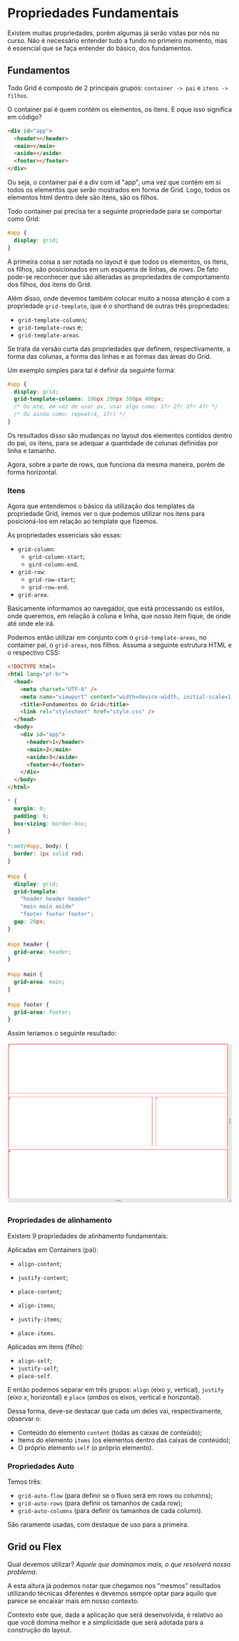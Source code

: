 # Propriedades Fundamentais

Existem muitas propriedades, porém algumas já serão vistas por nós no curso. Não é necessário entender tudo a fundo no primeiro momento, mas é essencial que se faça entender do básico, dos fundamentos.

## Fundamentos

Todo Grid é composto de 2 principais grupos: `container -> pai` e `itens -> filhos`.

O container pai é quem contém os elementos, os itens. E oque isso significa em código?

```html
<div id="app">
  <header></header>
  <main></main>
  <aside></aside>
  <footer></footer>
</div>
```

Ou seja, o container pai é a div com id "app", uma vez que contém em si todos os elementos que serão mostrados em forma de Grid. Logo, todos os elementos html dentro dele são itens, são os filhos.

Todo container pai precisa ter a seguinte propriedade para se comportar como Grid:

```css
#app {
  display: grid;
}
```

A primeira coisa a ser notada no layout é que todos os elementos, os itens, os filhos, são posicionados em um esquema de linhas, de _rows_. De fato pode-se reconhecer que são alteradas as propriedades de comportamento dos filhos, dos itens do Grid.

Além disso, onde devemos também colocar muito a nossa atenção é com a propriedade `grid-template`, que é o shorthand de outras três propriedades:

- `grid-template-columns`;
- `grid-template-rows` e;
- `grid-template-areas`.

Se trata da versão curta das propriedades que definem, respectivamente, a forma das colunas, a forma das linhas e as formas das áreas do Grid.

Um exemplo simples para tal é definir da seguinte forma:

```css
#app {
  display: grid;
  grid-template-columns: 100px 200px 300px 400px;
  /* Ou até, em vez de usar px, usar algo como: 1fr 2fr 3fr 4fr */
  /* Ou ainda como: repeat(4, 1fr) */
}
```

Os resultados disso são mudanças no layout dos elementos contidos dentro do pai, os itens, para se adequar a quantidade de colunas definidas por linha e tamanho.

Agora, sobre a parte de rows, que funciona da mesma maneira, porém de forma horizontal.

### Itens

Agora que entendemos o básico da utilização dos templates da propriedade Grid, iremos ver o que podemos utilizar nos itens para posicioná-los em relação ao template que fizemos.

As propriedades essenciais são essas:

- `grid-column`:
  - `grid-column-start`;
  - `gird-column-end`.
- `grid-row`:
  - `grid-row-start`;
  - `grid-row-end`.
- `grid-area`.

Basicamente informamos ao navegador, que está processando os estilos, onde queremos, em relação à coluna e linha, que nosso item fique, de onde até onde ele irá.

Podemos então utilizar em conjunto com o `grid-template-areas`, no container pai, o `grid-areas`, nos filhos. Assuma a seguinte estrutura HTML e o respectivo CSS:

```html
<!DOCTYPE html>
<html lang="pt-br">
  <head>
    <meta charset="UTF-8" />
    <meta name="viewport" content="width=device-width, initial-scale=1.0" />
    <title>Fundamentos do Grid</title>
    <link rel="stylesheet" href="style.css" />
  </head>
  <body>
    <div id="app">
      <header>1</header>
      <main>2</main>
      <aside>3</aside>
      <footer>4</footer>
    </div>
  </body>
</html>
```

```css
* {
  margin: 0;
  padding: 0;
  box-sizing: border-box;
}

*:not(#app, body) {
  border: 1px solid red;
}

#app {
  display: grid;
  grid-template:
    "header header header"
    "main main aside"
    "footer footer footer";
  gap: 20px;
}

#app header {
  grid-area: header;
}

#app main {
  grid-area: main;
}

#app footer {
  grid-area: footer;
}
```

Assim teriamos o seguinte resultado:

![Exemplo de uso da propriedade grid-template em HTML e CSS](./img/exemplo-de-grid-template.png)

### Propriedades de alinhamento

Existem 9 propriedades de alinhamento fundamentais:

Aplicadas em Containers (pai):

- `align-content`;
- `justify-content`;
- `place-content`;

- `align-items`;
- `justify-items`;
- `place-items`.

Aplicadas em itens (filho):

- `align-self`;
- `justify-self`;
- `place-self`.

E então podemos separar em três grupos: `align` (eixo _y_, vertical), `justify` (eixo _x_, horizontal) e `place` (_ambos_ os eixos, vertical e horizontal).

Dessa forma, deve-se destacar que cada um deles vai, respectivamente, observar o:

- Conteúdo do elemento `content` (todas as caixas de conteúdo);
- Items do elemento `items` (os elementos dentro das caixas de conteúdo);
- O próprio elemento `self` (o próprio elemento).

### Propriedades Auto

Temos três:

- `grid-auto-flow` (para definir se o fluxo será em rows ou columns);
- `grid-auto-rows` (para definir os tamanhos de cada row);
- `grid-auto-columns` (para definir os tamanhos de cada column).

São raramente usadas, com destaque de uso para a primeira.

## Grid ou Flex

Qual devemos utilizar? _Aquele que dominamos mais, o que resolverá nosso problema_.

A esta altura já podemos notar que chegamos nos "mesmos" resultados utilizando técnicas diferentes e devemos sempre optar para aquilo que parece se encaixar mais em nosso contexto.

Contexto este que, dada a aplicação que será desenvolvida, é relativo ao que você domina melhor e a simplicidade que será adotada para a construção do layout.
